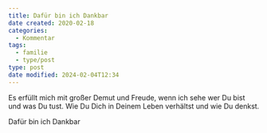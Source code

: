 ```yaml
---
title: Dafür bin ich Dankbar
date created: 2020-02-18
categories:
  - Kommentar
tags:
  - familie
  - type/post
type: post
date modified: 2024-02-04T12:34
---
```


Es erfüllt mich mit großer Demut und Freude, wenn ich sehe wer Du bist und was Du tust. Wie Du Dich in Deinem Leben verhältst und wie Du denkst.

Dafür bin ich Dankbar
